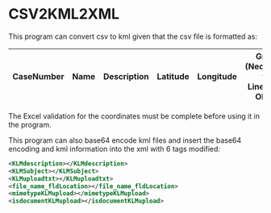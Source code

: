 # CSV2KML2XML

This program can convert csv to kml given that the csv file is formatted as: 

| CaseNumber | Name | Description | Latitude | Longitude | Group (Necessary for LineString ONLY) | Validation |
|------------|------|-------------|----------|-----------|---------------------------------------|------------|

The Excel validation for the coordinates must be complete before using it in the program.

This program can also base64 encode kml files and insert the base64 encoding and kml information into the xml with 6 tags modified:
```xml
<KLMdescription></KLMdescription>
<KLMSubject></KLMSubject>
<KLMuploadtxt></KLMuploadtxt>
<file_name_fldLocation></file_name_fldLocation>
<mimetypeKLMupload></mimetypeKLMupload>
<isdocumentKLMupload></isdocumentKLMupload>
```
